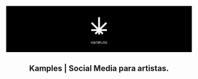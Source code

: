 <div align="center">
  <img src="assets/kamples_banner.webp" alt="Kamples Logo"
</div>

## Kamples | Social Media para artistas.

